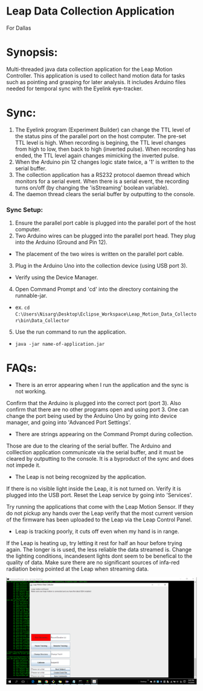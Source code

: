 # Leap Data Collection Application
For Dallas

# Synopsis:

Multi-threaded java data collection application for the Leap Motion Controller.
This application is used to collect hand motion data for tasks such as pointing and grasping for later analysis.
It includes Arduino files needed for temporal sync with the Eyelink eye-tracker.

# Sync:
1. The Eyelink program (Experiment Builder) can change the TTL level of the status pins of the parallel port on the host computer. The pre-set TTL level is high. When recording is begining, the TTL level changes from high to low, then back to high (inverted pulse). When recording has ended, the TTL level again changes mimicking the inverted pulse.
2. When the Arduino pin 12 changes logic state twice, a '1' is written to the serial buffer. 
3. The collection application has a RS232 protocol daemon thread which monitors for a serial event. When there is a serial event, the recording turns on/off (by changing the 'isStreaming' boolean variable).
4. The daemon thread clears the serial buffer by outputting to the console.

### Sync Setup:
1. Ensure the parallel port cable is plugged into the parallel port of the host computer.
2. Two Arduino wires can be plugged into the parallel port head. They plug into the Arduino (Ground and Pin 12). 
  - The placement of the two wires is written on the parallel port cable.
3. Plug in the Arduino Uno into the collection device (using USB port 3).
  - Verify using the Device Manager.
4. Open Command Prompt and 'cd' into the directory containing the runnable-jar.
  - ex. ``` cd C:\Users\Nisarg\Desktop\Eclipse_Workspace\Leap_Motion_Data_Collector\bin\Data_Collector ```
5. Use the run command to run the application.
  - ```java -jar name-of-application.jar ```

  
# FAQs:

- There is an error appearing when I run the application and the sync is not working.

Confirm that the Arduino is plugged into the correct port (port 3). Also confirm that there are no other programs open and using port 3.
One can change the port being used by the Arduino Uno by going into device manager, and going into 'Advanced Port Settings'.

- There are strings appearing on the Command Prompt during collection.
  
Those are due to the clearing of the serial buffer. The Arduino and colllection application communicate via the serial buffer, and it must be cleared by outputting to the console. It is a byproduct of the sync and does not impede it.

- The Leap is not being recognized by the application.

If there is no visible light inside the Leap, it is not turned on. Verify it is plugged into the USB port. Reset the Leap service by going into 'Services'.

Try running the applications that come with the Leap Motion Sensor. If they do not pickup any hands over the Leap verify that the most current version of the firmware has been uploaded to the Leap via the Leap Control Panel.

- Leap is tracking poorly, it cuts off even when my hand is in range.

If the Leap is heating up, try letting it rest for half an hour before trying again. The longer is is used, the less reliable the data streamed is.
Change the lighting conditions, incandesent lights dont seem to be benefical to the quality of data. Make sure there are no significant sources of infa-red radiation being pointed at the Leap when streaming data.


![alt text][logo]

[logo]: https://github.com/nisargbhavsar/Leap_Collector_MT/blob/master/2016-07-04.png "Collection Application"

